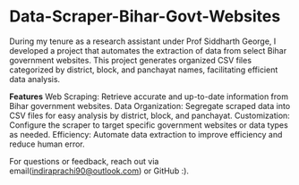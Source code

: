 # Data-Scraper-Bihar-Govt-Websites

During my tenure as a research assistant under Prof Siddharth George, I developed a project that automates the extraction of data from select Bihar government websites. This project generates organized CSV files categorized by district, block, and panchayat names, facilitating efficient data analysis.

**Features**
Web Scraping: Retrieve accurate and up-to-date information from Bihar government websites.
Data Organization: Segregate scraped data into CSV files for easy analysis by district, block, and panchayat.
Customization: Configure the scraper to target specific government websites or data types as needed.
Efficiency: Automate data extraction to improve efficiency and reduce human error.

For questions or feedback, reach out via email(indiraprachi90@outlook.com) or GitHub :).

